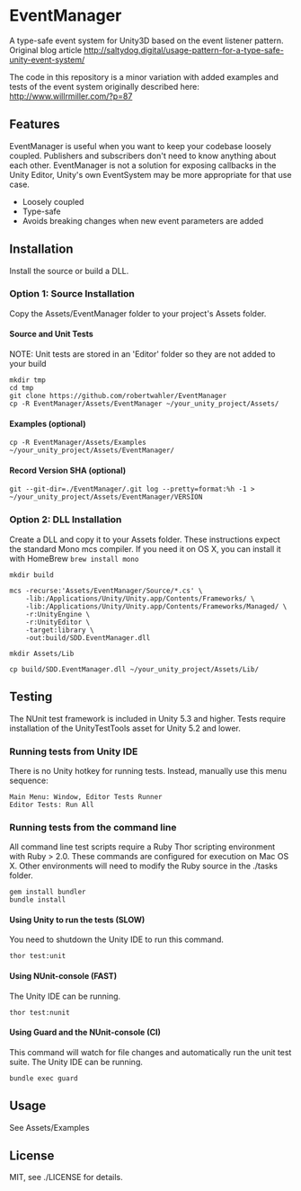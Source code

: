 EventManager
============

A type-safe event system for Unity3D based on the event listener pattern.
Original blog article http://saltydog.digital/usage-pattern-for-a-type-safe-unity-event-system/

The code in this repository is a minor variation with added examples and tests
of the event system originally described here:
http://www.willrmiller.com/?p=87

Features
--------

EventManager is useful when you want to keep your codebase loosely coupled.
Publishers and subscribers don't need to know anything about each other.
EventManager is not a solution for exposing callbacks in the Unity Editor,
Unity's own EventSystem may be more appropriate for that use case.

* Loosely coupled
* Type-safe
* Avoids breaking changes when new event parameters are added

Installation
------------

Install the source or build a DLL.

### Option 1: Source Installation

Copy the Assets/EventManager folder to your project's Assets folder.

#### Source and Unit Tests

NOTE: Unit tests are stored in an 'Editor' folder so they are not added to your build

    mkdir tmp
    cd tmp
    git clone https://github.com/robertwahler/EventManager
    cp -R EventManager/Assets/EventManager ~/your_unity_project/Assets/

#### Examples (optional)

    cp -R EventManager/Assets/Examples ~/your_unity_project/Assets/EventManager/

#### Record Version SHA (optional)

    git --git-dir=./EventManager/.git log --pretty=format:%h -1 > ~/your_unity_project/Assets/EventManager/VERSION

### Option 2: DLL Installation

Create a DLL and copy it to your Assets folder.  These instructions expect the
standard Mono mcs compiler.  If you need it on OS X, you can install it with
HomeBrew ```brew install mono```

    mkdir build

    mcs -recurse:'Assets/EventManager/Source/*.cs' \
        -lib:/Applications/Unity/Unity.app/Contents/Frameworks/ \
        -lib:/Applications/Unity/Unity.app/Contents/Frameworks/Managed/ \
        -r:UnityEngine \
        -r:UnityEditor \
        -target:library \
        -out:build/SDD.EventManager.dll

    mkdir Assets/Lib

    cp build/SDD.EventManager.dll ~/your_unity_project/Assets/Lib/

Testing
-------

The NUnit test framework is included in Unity 5.3 and higher.  Tests require
installation of the UnityTestTools asset for Unity 5.2 and lower.

### Running tests from Unity IDE

There is no Unity hotkey for running tests. Instead, manually use this menu sequence:

    Main Menu: Window, Editor Tests Runner
    Editor Tests: Run All

### Running tests from the command line

All command line test scripts require a Ruby Thor scripting environment with
Ruby > 2.0. These commands are configured for execution on Mac OS X. Other
environments will need to modify the Ruby source in the ./tasks folder.

    gem install bundler
    bundle install

#### Using Unity to run the tests (SLOW)

You need to shutdown the Unity IDE to run this command.

    thor test:unit

#### Using NUnit-console (FAST)

The Unity IDE can be running.

    thor test:nunit

#### Using Guard and the NUnit-console (CI)

This command will watch for file changes and automatically run the unit test
suite. The Unity IDE can be running.

    bundle exec guard

Usage
-----

See Assets/Examples

License
-------

MIT, see ./LICENSE for details.
